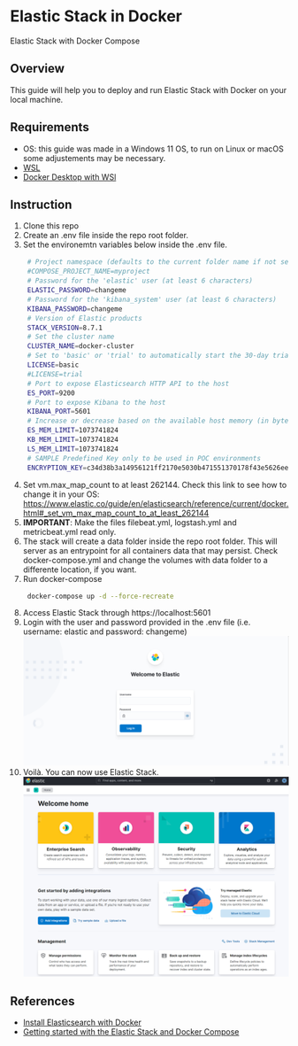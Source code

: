 # Elastic Stack in Docker

Elastic Stack with Docker Compose

## Overview

This guide will help you to deploy and run Elastic Stack with Docker on your local machine.

## Requirements

- OS: this guide was made in a Windows 11 OS, to run on Linux or macOS some adjustements may be necessary.
- [WSL](https://learn.microsoft.com/en-us/windows/wsl/install)
- [Docker Desktop with WSl](https://docs.docker.com/desktop/wsl/)

## Instruction

1. Clone this repo
2. Create an .env file inside the repo root folder.
3. Set the environemtn variables below inside the .env file.
   ```bash
    # Project namespace (defaults to the current folder name if not set)
    #COMPOSE_PROJECT_NAME=myproject
    # Password for the 'elastic' user (at least 6 characters)
    ELASTIC_PASSWORD=changeme
    # Password for the 'kibana_system' user (at least 6 characters)
    KIBANA_PASSWORD=changeme
    # Version of Elastic products
    STACK_VERSION=8.7.1
    # Set the cluster name
    CLUSTER_NAME=docker-cluster
    # Set to 'basic' or 'trial' to automatically start the 30-day trial
    LICENSE=basic
    #LICENSE=trial
    # Port to expose Elasticsearch HTTP API to the host
    ES_PORT=9200
    # Port to expose Kibana to the host
    KIBANA_PORT=5601
    # Increase or decrease based on the available host memory (in bytes)
    ES_MEM_LIMIT=1073741824
    KB_MEM_LIMIT=1073741824
    LS_MEM_LIMIT=1073741824
    # SAMPLE Predefined Key only to be used in POC environments
    ENCRYPTION_KEY=c34d38b3a14956121ff2170e5030b471551370178f43e5626eec58b04a30fae2
   ```
4. Set vm.max_map_count to at least 262144. Check this link to see how to change it in your OS: https://www.elastic.co/guide/en/elasticsearch/reference/current/docker.html#_set_vm_max_map_count_to_at_least_262144
5. **IMPORTANT**: Make the files filebeat.yml, logstash.yml and metricbeat.yml read only.
6. The stack will create a data folder inside the repo root folder. This will server as an entrypoint for all containers data that may persist. Check docker-compose.yml and change the volumes with data folder to a differente location, if you want.
7. Run docker-compose
   ```bash
    docker-compose up -d --force-recreate
   ```
8. Access Elastic Stack through https://localhost:5601
9. Login with the user and password provided in the .env file (i.e. username: elastic and password: changeme)
   ![Elastic Stack Login](./elastic_stack_login.png)
10. Voilà. You can now use Elastic Stack.
    ![Elastic Stack Home](./elastic_stack_home.png)

## References

- [Install Elasticsearch with Docker](https://www.elastic.co/guide/en/elasticsearch/reference/current/docker.html)
- [Getting started with the Elastic Stack and Docker Compose](https://www.elastic.co/pt/blog/getting-started-with-the-elastic-stack-and-docker-compose)
